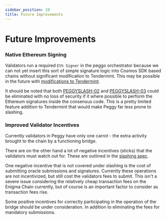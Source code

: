 ```yaml
---
sidebar_position: 10
title: Future Improvements
---
```


# Future Improvements

### Native Ethereum Signing

Validators run a required `Eth Signer` in the peggo orchestrator because we can not yet insert this sort of simple signature logic into Cosmos SDK based chains without significant modification to Tendermint. This may be possible in the future with [modifications to Tendermint](https://github.com/tendermint/tendermint/issues/6066).

It should be noted that both [PEGGYSLASH-02](./05_slashing.md) and [PEGGYSLASH-03](./05_slashing.md) could be eliminated with no loss of security if it where possible to perform the Ethereum signatures inside the consensus code. This is a pretty limited feature addition to Tendermint that would make Peggy far less prone to slashing.

### Improved Validator Incentives

Currently validators in Peggy have only one carrot - the extra activity brought to the chain by a functioning bridge.

There are on the other hand a lot of negative incentives (sticks) that the validators must watch out for. These are outlined in the [slashing spec](./05_slashing.md).

One negative incentive that is not covered under slashing is the cost of submitting oracle submissions and signatures. Currently these operations are not incentivized, but still cost the validators fees to submit. This isn't a severe issue considering the relatively cheap transaction fees on the Enigma Chain currently, but of course is an important factor to consider as transaction fees rise. 

Some positive incentives for correctly participating in the operation of the bridge should be under consideration. In addition to eliminating the fees for mandatory submissions.
